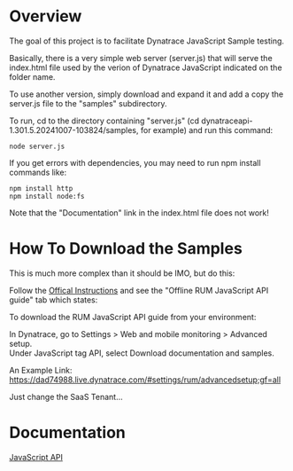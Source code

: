 # Overview

The goal of this project is to facilitate Dynatrace JavaScript Sample testing.

Basically, there is a very simple web server (server.js) that will serve the index.html file used by the verion of Dynatrace JavaScript indicated on the folder name.

To use another version, simply download and expand it and add a copy the server.js file to the "samples" subdirectory.

To run, cd to the directory containing "server.js" (cd dynatraceapi-1.301.5.20241007-103824/samples, for example) and run this command:

```
node server.js
```

If you get errors with dependencies, you may need to run npm install commands like:

```
npm install http
npm install node:fs
```

Note that the "Documentation" link in the index.html file does not work!

# How To Download the Samples

This is much more complex than it should be IMO, but do this:  

Follow the [Offical Instructions](https://docs.dynatrace.com/docs/shortlink/api-rum#documentation) and see the "Offline RUM JavaScript API guide" tab which states:  

To download the RUM JavaScript API guide from your environment:  

In Dynatrace, go to Settings > Web and mobile monitoring > Advanced setup.  
Under JavaScript tag API, select Download documentation and samples.  

An Example Link:  
https://dad74988.live.dynatrace.com/#settings/rum/advancedsetup;gf=all  

Just change the SaaS Tenant...  

# Documentation
[JavaScript API](https://www.dynatrace.com/support/doc/javascriptapi/interfaces/dtrum_types.DtrumApi.html)

